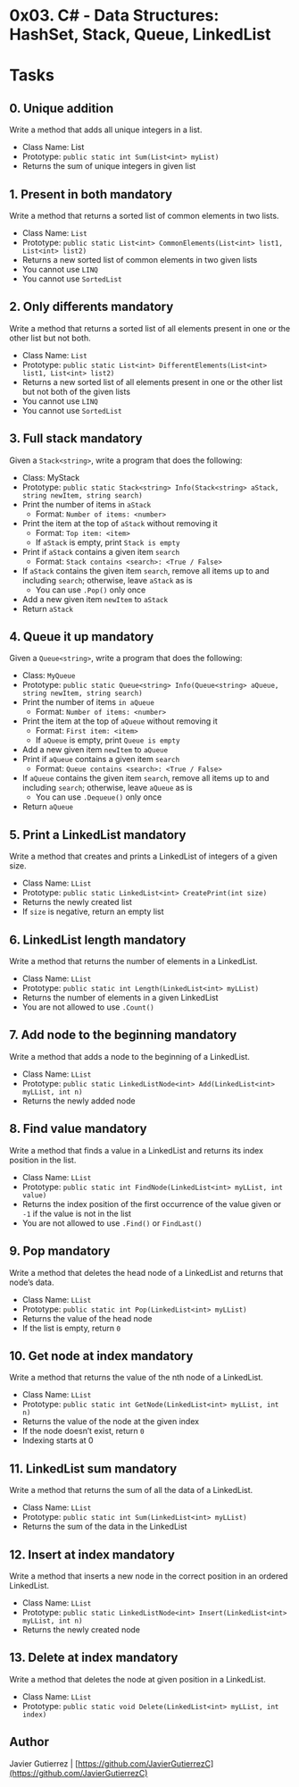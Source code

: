 # 0x03. C# - Data Structures: HashSet, Stack, Queue, LinkedList

# Tasks

## 0. Unique addition
Write a method that adds all unique integers in a list.

* Class Name: List
* Prototype: ```public static int Sum(List<int> myList)```
* Returns the sum of unique integers in given list
             
## 1. Present in both mandatory
Write a method that returns a sorted list of common elements in two lists.

* Class Name: ```List```
* Prototype: ```public static List<int> CommonElements(List<int> list1, List<int> list2)```
* Returns a new sorted list of common elements in two given lists
* You cannot use ```LINQ```
* You cannot use ```SortedList```

## 2. Only differents mandatory
Write a method that returns a sorted list of all elements present in one or the other list but not both.

* Class Name: ```List```
* Prototype: ```public static List<int> DifferentElements(List<int> list1, List<int> list2)```
* Returns a new sorted list of all elements present in one or the other list but not both of the given lists
* You cannot use ```LINQ```
* You cannot use ```SortedList```


## 3. Full stack mandatory
Given a ```Stack<string>```, write a program that does the following:

* Class: MyStack
* Prototype: ```public static Stack<string> Info(Stack<string> aStack, string newItem, string search)```
* Print the number of items in ```aStack```
    * Format: ```Number of items: <number>```
* Print the item at the top of ```aStack``` without removing it
    * Format: ```Top item: <item>```
    * If ```aStack``` is empty, print ```Stack is empty```
* Print if ```aStack``` contains a given item ```search```
    * Format: ```Stack contains <search>: <True / False>```
* If ```aStack``` contains the given item ```search```, remove all items up to and including ```search```; otherwise, leave ```aStack``` as is
    * You can use ```.Pop()``` only once
* Add a new given item ```newItem``` to ```aStack```
* Return ```aStack```

## 4. Queue it up mandatory
Given a ```Queue<string>```, write a program that does the following:

* Class: ```MyQueue```
* Prototype: ```public static Queue<string> Info(Queue<string> aQueue, string newItem, string search)```
* Print the number of items ```in aQueue```
    * Format: ```Number of items: <number>```
* Print the item at the top of ```aQueue``` without removing it
    * Format: ```First item: <item>```
    * If ```aQueue``` is empty, print ```Queue is empty```
* Add a new given item ```newItem``` to ```aQueue```
* Print if ```aQueue``` contains a given item ```search```
    * Format: ```Queue contains <search>: <True / False>```
* If ```aQueue``` contains the given item ```search```, remove all items up to and including ```search```; otherwise, leave ```aQueue``` as is
    * You can use ```.Dequeue()``` only once
* Return ```aQueue```

## 5. Print a LinkedList mandatory
Write a method that creates and prints a LinkedList of integers of a given size.

* Class Name: ```LList```
* Prototype: ```public static LinkedList<int> CreatePrint(int size)```
* Returns the newly created list
* If ```size``` is negative, return an empty list

## 6. LinkedList length mandatory
Write a method that returns the number of elements in a LinkedList.

* Class Name: ```LList```
* Prototype: ```public static int Length(LinkedList<int> myLList)```
* Returns the number of elements in a given LinkedList
* You are not allowed to use ```.Count()```

## 7. Add node to the beginning mandatory
Write a method that adds a node to the beginning of a LinkedList.

* Class Name: ```LList```
* Prototype: ```public static LinkedListNode<int> Add(LinkedList<int> myLList, int n)```
* Returns the newly added node

## 8. Find value mandatory
Write a method that finds a value in a LinkedList and returns its index position in the list.

* Class Name: ```LList```
* Prototype: ```public static int FindNode(LinkedList<int> myLList, int value)```
* Returns the index position of the first occurrence of the value given or ```-1``` if the value is not in the list
* You are not allowed to use ```.Find()``` or ```FindLast()```

## 9. Pop mandatory
Write a method that deletes the head node of a LinkedList and returns that node’s data.

* Class Name: ```LList```
* Prototype: ```public static int Pop(LinkedList<int> myLList)```
* Returns the value of the head node
* If the list is empty, return ```0```

## 10. Get node at index mandatory
Write a method that returns the value of the nth node of a LinkedList.

* Class Name: ```LList```
* Prototype: ```public static int GetNode(LinkedList<int> myLList, int n)```
* Returns the value of the node at the given index
* If the node doesn’t exist, return ```0```
* Indexing starts at 0

## 11. LinkedList sum mandatory
Write a method that returns the sum of all the data of a LinkedList.

* Class Name: ```LList```
* Prototype: ```public static int Sum(LinkedList<int> myLList)```
* Returns the sum of the data in the LinkedList

## 12. Insert at index mandatory
Write a method that inserts a new node in the correct position in an ordered LinkedList.

* Class Name: ```LList```
* Prototype: ```public static LinkedListNode<int> Insert(LinkedList<int> myLList, int n)```
* Returns the newly created node

## 13. Delete at index mandatory
Write a method that deletes the node at given position in a LinkedList.

* Class Name: ```LList```
* Prototype: ```public static void Delete(LinkedList<int> myLList, int index)```

## Author

Javier Gutierrez  | [https://github.com/JavierGutierrezC](https://github.com/JavierGutierrezC)